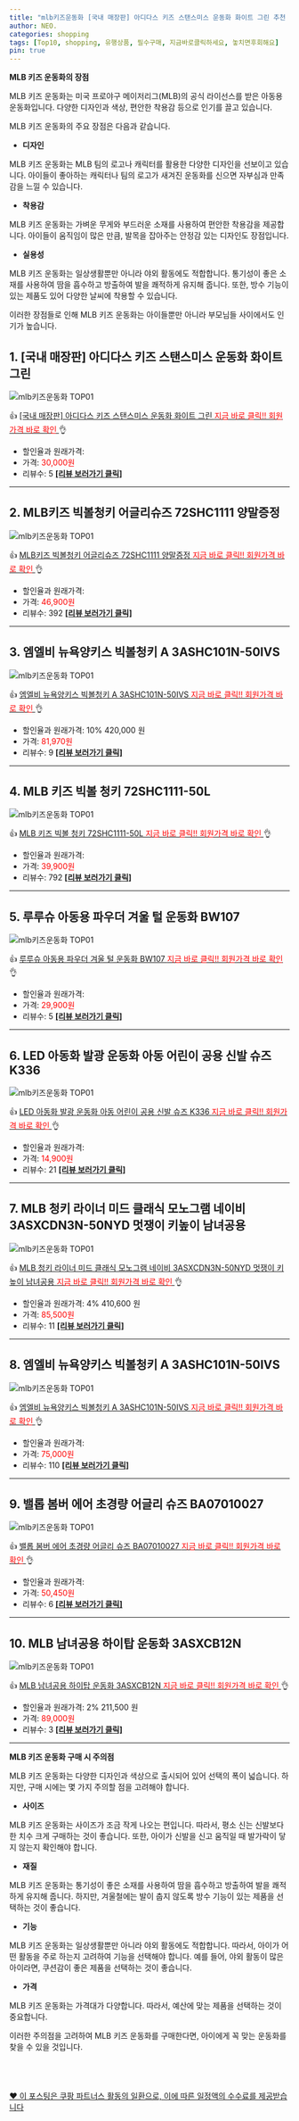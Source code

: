 ```yaml
---
title: "mlb키즈운동화 [국내 매장판] 아디다스 키즈 스탠스미스 운동화 화이트 그린 추천 제품 비교 최저 가격 비교 장점 구매가이드"
author: NEO.
categories: shopping
tags: [Top10, shopping, 유행상품, 필수구매, 지금바로클릭하세요, 놓치면후회해요]
pin: true
---
```

**MLB 키즈 운동화의 장점**

MLB 키즈 운동화는 미국 프로야구 메이저리그(MLB)의 공식 라이선스를 받은 아동용 운동화입니다. 다양한 디자인과 색상, 편안한 착용감 등으로 인기를 끌고 있습니다.

MLB 키즈 운동화의 주요 장점은 다음과 같습니다.

* **디자인**

MLB 키즈 운동화는 MLB 팀의 로고나 캐릭터를 활용한 다양한 디자인을 선보이고 있습니다. 아이들이 좋아하는 캐릭터나 팀의 로고가 새겨진 운동화를 신으면 자부심과 만족감을 느낄 수 있습니다.

* **착용감**

MLB 키즈 운동화는 가벼운 무게와 부드러운 소재를 사용하여 편안한 착용감을 제공합니다. 아이들이 움직임이 많은 만큼, 발목을 잡아주는 안정감 있는 디자인도 장점입니다.

* **실용성**

MLB 키즈 운동화는 일상생활뿐만 아니라 야외 활동에도 적합합니다. 통기성이 좋은 소재를 사용하여 땀을 흡수하고 방출하여 발을 쾌적하게 유지해 줍니다. 또한, 방수 기능이 있는 제품도 있어 다양한 날씨에 착용할 수 있습니다.

이러한 장점들로 인해 MLB 키즈 운동화는 아이들뿐만 아니라 부모님들 사이에서도 인기가 높습니다.

   

## 1. [국내 매장판] 아디다스 키즈 스탠스미스 운동화 화이트 그린

![mlb키즈운동화 TOP01](https://thumbnail7.coupangcdn.com/thumbnails/remote/490x490ex/image/vendor_inventory/510b/2f64bff84a35b417c71c4c7b4f6e1d3ce599548c6d8f84f134697be3005c.JPG)


👍 [[국내 매장판] 아디다스 키즈 스탠스미스 운동화 화이트 그린 <font color=red> 지금 바로 클릭!! 회원가격 바로 확인 </font> ](https://link.coupang.com/re/AFFSDP?lptag=AF3617701&subid=GithubCoopas&pageKey=7615456339&traceid=V0-153&itemId=20178512891&vendorItemId=87578308824) 👌 


- 할인율과 원래가격: 
- 가격: <span style='color:red'>30,000원</span>
- 리뷰수: 5  [**[리뷰 보러가기 클릭]**](https://link.coupang.com/re/AFFSDP?lptag=AF3617701&subid=GithubCoopas&pageKey=7615456339&traceid=V0-153&itemId=20178512891&vendorItemId=87578308824)

---


   

## 2. MLB키즈 빅볼청키 어글리슈즈 72SHC1111 양말증정

![mlb키즈운동화 TOP01](https://thumbnail6.coupangcdn.com/thumbnails/remote/490x490ex/image/vendor_inventory/c4d2/7d9a06444d0f8a052523de75f569036dea7ac8f5b9cf62ad4dd98b0e9d90.jpeg)


👍 [MLB키즈 빅볼청키 어글리슈즈 72SHC1111 양말증정 <font color=red> 지금 바로 클릭!! 회원가격 바로 확인 </font> ](https://link.coupang.com/re/AFFSDP?lptag=AF3617701&subid=GithubCoopas&pageKey=7671681342&traceid=V0-153&itemId=20467339134&vendorItemId=87546835935) 👌 


- 할인율과 원래가격: 
- 가격: <span style='color:red'>46,900원</span>
- 리뷰수: 392  [**[리뷰 보러가기 클릭]**](https://link.coupang.com/re/AFFSDP?lptag=AF3617701&subid=GithubCoopas&pageKey=7671681342&traceid=V0-153&itemId=20467339134&vendorItemId=87546835935)

---


   

## 3. 엠엘비 뉴욕양키스 빅볼청키 A 3ASHC101N-50IVS

![mlb키즈운동화 TOP01](https://thumbnail10.coupangcdn.com/thumbnails/remote/490x490ex/image/vendor_inventory/9917/cd82401846545eb951d47eb1e1bf7059b6b2134bb6d4ab8b8de902ef6c01.png)


👍 [엠엘비 뉴욕양키스 빅볼청키 A 3ASHC101N-50IVS <font color=red> 지금 바로 클릭!! 회원가격 바로 확인 </font> ](https://link.coupang.com/re/AFFSDP?lptag=AF3617701&subid=GithubCoopas&pageKey=6428722566&traceid=V0-153&itemId=13864855287&vendorItemId=86980073410) 👌 


- 할인율과 원래가격: 10%  420,000   원
- 가격: <span style='color:red'>81,970원</span>
- 리뷰수: 9  [**[리뷰 보러가기 클릭]**](https://link.coupang.com/re/AFFSDP?lptag=AF3617701&subid=GithubCoopas&pageKey=6428722566&traceid=V0-153&itemId=13864855287&vendorItemId=86980073410)

---


   

## 4. MLB 키즈 빅볼 청키 72SHC1111-50L

![mlb키즈운동화 TOP01](https://thumbnail7.coupangcdn.com/thumbnails/remote/490x490ex/image/vendor_inventory/8c48/bfc00e15987dbab22db4c22a3b71296b2234ad749e7312cdf4833dae85df.jpg)


👍 [MLB 키즈 빅볼 청키 72SHC1111-50L <font color=red> 지금 바로 클릭!! 회원가격 바로 확인 </font> ](https://link.coupang.com/re/AFFSDP?lptag=AF3617701&subid=GithubCoopas&pageKey=7646184633&traceid=V0-153&itemId=20331164383&vendorItemId=87416273299) 👌 


- 할인율과 원래가격: 
- 가격: <span style='color:red'>39,900원</span>
- 리뷰수: 792  [**[리뷰 보러가기 클릭]**](https://link.coupang.com/re/AFFSDP?lptag=AF3617701&subid=GithubCoopas&pageKey=7646184633&traceid=V0-153&itemId=20331164383&vendorItemId=87416273299)

---


   

## 5. 루루슈 아동용 파우더 겨울 털 운동화 BW107

![mlb키즈운동화 TOP01](https://thumbnail7.coupangcdn.com/thumbnails/remote/490x490ex/image/retail/images/2023/10/16/14/9/698d7221-105f-4ca6-96be-21feae49b9b3.jpg)


👍 [루루슈 아동용 파우더 겨울 털 운동화 BW107 <font color=red> 지금 바로 클릭!! 회원가격 바로 확인 </font> ](https://link.coupang.com/re/AFFSDP?lptag=AF3617701&subid=GithubCoopas&pageKey=7655756603&traceid=V0-153&itemId=20382047912&vendorItemId=87465283643) 👌 


- 할인율과 원래가격: 
- 가격: <span style='color:red'>29,900원</span>
- 리뷰수: 5  [**[리뷰 보러가기 클릭]**](https://link.coupang.com/re/AFFSDP?lptag=AF3617701&subid=GithubCoopas&pageKey=7655756603&traceid=V0-153&itemId=20382047912&vendorItemId=87465283643)

---


   

## 6. LED 아동화 발광 운동화 아동 어린이 공용 신발 슈즈 K336

![mlb키즈운동화 TOP01](https://thumbnail8.coupangcdn.com/thumbnails/remote/490x490ex/image/vendor_inventory/fe3b/2e8fba32e67e8955b7515e9d2e0305f0bbad54e3d7b6cf8791f0b449e122.jpg)


👍 [LED 아동화 발광 운동화 아동 어린이 공용 신발 슈즈 K336 <font color=red> 지금 바로 클릭!! 회원가격 바로 확인 </font> ](https://link.coupang.com/re/AFFSDP?lptag=AF3617701&subid=GithubCoopas&pageKey=7532922334&traceid=V0-153&itemId=19783779054&vendorItemId=86886578636) 👌 


- 할인율과 원래가격: 
- 가격: <span style='color:red'>14,900원</span>
- 리뷰수: 21  [**[리뷰 보러가기 클릭]**](https://link.coupang.com/re/AFFSDP?lptag=AF3617701&subid=GithubCoopas&pageKey=7532922334&traceid=V0-153&itemId=19783779054&vendorItemId=86886578636)

---


   

## 7. MLB 청키 라이너 미드 클래식 모노그램 네이비 3ASXCDN3N-50NYD 멋쟁이 키높이 남녀공용

![mlb키즈운동화 TOP01](https://thumbnail9.coupangcdn.com/thumbnails/remote/490x490ex/image/vendor_inventory/12ac/f26bce7eb044d964eeded50b090d4bb027a2c1027ede40233cefff37c58e.png)


👍 [MLB 청키 라이너 미드 클래식 모노그램 네이비 3ASXCDN3N-50NYD 멋쟁이 키높이 남녀공용 <font color=red> 지금 바로 클릭!! 회원가격 바로 확인 </font> ](https://link.coupang.com/re/AFFSDP?lptag=AF3617701&subid=GithubCoopas&pageKey=7208053318&traceid=V0-153&itemId=19876900323&vendorItemId=86977510014) 👌 


- 할인율과 원래가격: 4%  410,600   원
- 가격: <span style='color:red'>85,500원</span>
- 리뷰수: 11  [**[리뷰 보러가기 클릭]**](https://link.coupang.com/re/AFFSDP?lptag=AF3617701&subid=GithubCoopas&pageKey=7208053318&traceid=V0-153&itemId=19876900323&vendorItemId=86977510014)

---


   

## 8. 엠엘비 뉴욕양키스 빅볼청키 A 3ASHC101N-50IVS

![mlb키즈운동화 TOP01](https://thumbnail6.coupangcdn.com/thumbnails/remote/490x490ex/image/vendor_inventory/4281/cde794d2df8f5065204ee3c6400400921641abcdb5ac940e49513d6352c5.jpg)


👍 [엠엘비 뉴욕양키스 빅볼청키 A 3ASHC101N-50IVS <font color=red> 지금 바로 클릭!! 회원가격 바로 확인 </font> ](https://link.coupang.com/re/AFFSDP?lptag=AF3617701&subid=GithubCoopas&pageKey=7629728800&traceid=V0-153&itemId=20246823252&vendorItemId=87334991475) 👌 


- 할인율과 원래가격: 
- 가격: <span style='color:red'>75,000원</span>
- 리뷰수: 110  [**[리뷰 보러가기 클릭]**](https://link.coupang.com/re/AFFSDP?lptag=AF3617701&subid=GithubCoopas&pageKey=7629728800&traceid=V0-153&itemId=20246823252&vendorItemId=87334991475)

---


   

## 9. 밸롭 봄버 에어 초경량 어글리 슈즈 BA07010027

![mlb키즈운동화 TOP01](https://thumbnail8.coupangcdn.com/thumbnails/remote/490x490ex/image/retail/images/2020/08/21/20/7/a36a5162-4f47-468b-b81a-e1ccdf091de2.jpg)


👍 [밸롭 봄버 에어 초경량 어글리 슈즈 BA07010027 <font color=red> 지금 바로 클릭!! 회원가격 바로 확인 </font> ](https://link.coupang.com/re/AFFSDP?lptag=AF3617701&subid=GithubCoopas&pageKey=1987806335&traceid=V0-153&itemId=3382110572&vendorItemId=71368762848) 👌 


- 할인율과 원래가격: 
- 가격: <span style='color:red'>50,450원</span>
- 리뷰수: 6  [**[리뷰 보러가기 클릭]**](https://link.coupang.com/re/AFFSDP?lptag=AF3617701&subid=GithubCoopas&pageKey=1987806335&traceid=V0-153&itemId=3382110572&vendorItemId=71368762848)

---


   

## 10. MLB 남녀공용 하이탑 운동화 3ASXCB12N

![mlb키즈운동화 TOP01](https://thumbnail6.coupangcdn.com/thumbnails/remote/490x490ex/image/vendor_inventory/04d5/c5be8ad00ef3f9c7519625c09160ab1ce1999685295589b873d86ebf20ab.png)


👍 [MLB 남녀공용 하이탑 운동화 3ASXCB12N <font color=red> 지금 바로 클릭!! 회원가격 바로 확인 </font> ](https://link.coupang.com/re/AFFSDP?lptag=AF3617701&subid=GithubCoopas&pageKey=7552357515&traceid=V0-153&itemId=19878752180&vendorItemId=86979332374) 👌 


- 할인율과 원래가격: 2%  211,500   원
- 가격: <span style='color:red'>89,000원</span>
- 리뷰수: 3  [**[리뷰 보러가기 클릭]**](https://link.coupang.com/re/AFFSDP?lptag=AF3617701&subid=GithubCoopas&pageKey=7552357515&traceid=V0-153&itemId=19878752180&vendorItemId=86979332374)

---
**MLB 키즈 운동화 구매 시 주의점**

MLB 키즈 운동화는 다양한 디자인과 색상으로 출시되어 있어 선택의 폭이 넓습니다. 하지만, 구매 시에는 몇 가지 주의할 점을 고려해야 합니다.

* **사이즈**

MLB 키즈 운동화는 사이즈가 조금 작게 나오는 편입니다. 따라서, 평소 신는 신발보다 한 치수 크게 구매하는 것이 좋습니다. 또한, 아이가 신발을 신고 움직일 때 발가락이 닿지 않는지 확인해야 합니다.

* **재질**

MLB 키즈 운동화는 통기성이 좋은 소재를 사용하여 땀을 흡수하고 방출하여 발을 쾌적하게 유지해 줍니다. 하지만, 겨울철에는 발이 춥지 않도록 방수 기능이 있는 제품을 선택하는 것이 좋습니다.

* **기능**

MLB 키즈 운동화는 일상생활뿐만 아니라 야외 활동에도 적합합니다. 따라서, 아이가 어떤 활동을 주로 하는지 고려하여 기능을 선택해야 합니다. 예를 들어, 야외 활동이 많은 아이라면, 쿠션감이 좋은 제품을 선택하는 것이 좋습니다.

* **가격**

MLB 키즈 운동화는 가격대가 다양합니다. 따라서, 예산에 맞는 제품을 선택하는 것이 중요합니다.

이러한 주의점을 고려하여 MLB 키즈 운동화를 구매한다면, 아이에게 꼭 맞는 운동화를 찾을 수 있을 것입니다.<br><br><br><br><br> [ ❤  이 포스팅은 쿠팡 파트너스 활동의 일환으로, 이에 따른 일정액의 수수료를 제공받습니다](https://link.coupang.com/a/bcEFyh)